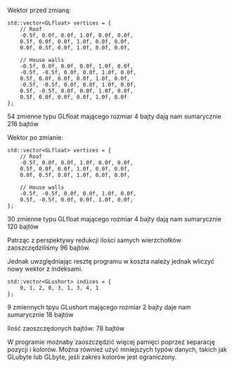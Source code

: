 Wektor przed zmianą:
    
    std::vector<GLfloat> vertices = {
        // Roof
        -0.5f, 0.0f, 0.0f, 1.0f, 0.0f, 0.0f,
        0.5f, 0.0f, 0.0f, 1.0f, 0.0f, 0.0f,
        0.0f, 0.5f, 0.0f, 1.0f, 0.0f, 0.0f,

        // House walls
        -0.5f, 0.0f, 0.0f, 0.0f, 1.0f, 0.0f,
        -0.5f, -0.5f, 0.0f, 0.0f, 1.0f, 0.0f,
        0.5f, 0.0f, 0.0f, 0.0f, 1.0f, 0.0f,
        -0.5f, -0.5f, 0.0f, 0.0f, 1.0f, 0.0f,
        0.5f, -0.5f, 0.0f, 0.0f, 1.0f, 0.0f,
        0.5f, 0.0f, 0.0f, 0.0f, 1.0f, 0.0f
    };

54 zmienne typu GLfloat mającego rozmiar 4 bajty dają nam sumarycznie 216 bajtów

Wektor po zmianie:
    
    std::vector<GLfloat> vertices = {
        // Roof
        -0.5f, 0.0f, 0.0f, 1.0f, 0.0f, 0.0f,
        0.5f, 0.0f, 0.0f, 1.0f, 0.0f, 0.0f,
        0.0f, 0.5f, 0.0f, 1.0f, 0.0f, 0.0f,

        // House walls
        -0.5f, -0.5f, 0.0f, 0.0f, 1.0f, 0.0f,
        0.5f, -0.5f, 0.0f, 0.0f, 1.0f, 0.0f,
    };
    
30 zmienne typu GLfloat mającego rozmiar 4 bajty dają nam sumarycznie 120 bajtów

Patrząc z perspektywy redukcji ilości samych wierzchołków zaoszczędziliśmy 96 bajtów. 

Jednak uwzględniając resztę programu w koszta należy jednak wliczyć nowy wektor z indeksami.
   
    std::vector<GLushort> indices = {
        0, 1, 2, 0, 3, 1, 3, 4, 1
    };
9 zmiennych tpyu GLushort mającego rozmiar 2 bajty daje nam sumarycznie 18 bajtów

Ilość zaoszczędonych bajtów: 78 bajtów

W programie możnaby zaoszczędzić więcej pamięci poprzez separację pozycji i kolorów. Można również użyć mniejszych typów danych, takich jak GLubyte lub GLbyte, jeśli zakres kolorów jest ograniczony.
